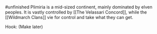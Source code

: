 #unfinished
Plimiria is a mid-sized continent, mainly dominated by elven peoples. It is vastly controlled by [[The Velassari Concord]], while the [[Wildmarch Clans]] vie for control and take what they can get.

Hook: (Make later)